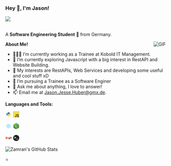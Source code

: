 <!-- <h3 title="hehehe"> Hi there! 👋</h3> -->

<!--
**Jason-Jesse-Huber/Jason-Jesse-Huber** is a ✨ _special_ ✨ repository because its `README.md` (this file) appears on your GitHub profile.

Here are some ideas to get you started:

- 🔭 I’m currently working as trainee in Software Enginering
- 🌱 I’m currently learning Javascript and Typescript
- 🤔 I’m Currently interested in RestAPIs
- 📫 How to reach me: Jason.Jesse.Huber@gmx.de

-->
<h3 title="hehehe"> Hey 👋, I'm Jason!</h3>
<img src="https://komarev.com/ghpvc/?username=johncoco12&color=blueviolet" align="left">



<br />
<br />

A **Software Engineering Student** 🚀 from Germany.
 <!-- Currently, I'm a Community Team Member 🙍🏽‍♂️ [@CallmeMehdi](https://github.com/CallmeMehdi), Kaggler 👨🏽‍💻 [@Kaggle](https://www.kaggle.com/mehdimabrouki), and an Artificial Intelligence intern 👨🏽‍💼.  -->

  <img align="right" alt="GIF" src="https://i.pinimg.com/originals/e4/26/70/e426702edf874b181aced1e2fa5c6cde.gif" />

**About Me!**

- 👨🏽‍💻 I’m currently working as a Trainee at Kobold IT Management.
- 🌱 I’m currently exploring Javascript with a big interest in RestAPI and Website Building. 
- 🤔 My interests are RestAPIs, Web Services and developing some useful and cool stuff xD
- 💼 I’m pursuing a Trainee as a Software Enginer
- 💬 Ask me about anything, I love to answer!
- 📫 Email me at [Jason.Jesse.Huber@gmx.de](mailto:Jason.Jesse.Huber@gmx.de).



**Languages and Tools:**  


<code><img height="20" src="https://raw.githubusercontent.com/github/explore/80688e429a7d4ef2fca1e82350fe8e3517d3494d/topics/python/python.png"></code>
<code><img height="20" src="https://raw.githubusercontent.com/github/explore/80688e429a7d4ef2fca1e82350fe8e3517d3494d/topics/javascript/javascript.png"></code>

<code><img height="20" src="https://raw.githubusercontent.com/github/explore/80688e429a7d4ef2fca1e82350fe8e3517d3494d/topics/react/react.png"></code>
<code><img height="20" src="https://raw.githubusercontent.com/github/explore/80688e429a7d4ef2fca1e82350fe8e3517d3494d/topics/nodejs/nodejs.png"></code>

<code><img height="20" src="https://raw.githubusercontent.com/github/explore/80688e429a7d4ef2fca1e82350fe8e3517d3494d/topics/git/git.png"></code>
<code><img height="20" src="https://raw.githubusercontent.com/github/explore/80688e429a7d4ef2fca1e82350fe8e3517d3494d/topics/terminal/terminal.png"></code>

<img src="https://github-readme-stats.vercel.app/api?username=johncoco12&show_icons=true&hide_border=true&count_private=true&theme=shades-of-purple&icon_color=fad000" alt="Zamran's GitHub Stats">

⭐
